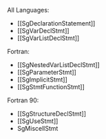 All Languages:

- [[SgDeclarationStatement]]
- [[SgVarDeclStmt]]
- [[SgVarListDeclStmt]]

Fortran:
- [[SgNestedVarListDeclStmt]]
- [[SgParameterStmt]]
- [[SgImplicitStmt]]
- [[SgStmtFunctionStmt]]

Fortran 90:
- [[SgStructureDeclStmt]]
- [[SgUseStmt]]
- SgMiscellStmt